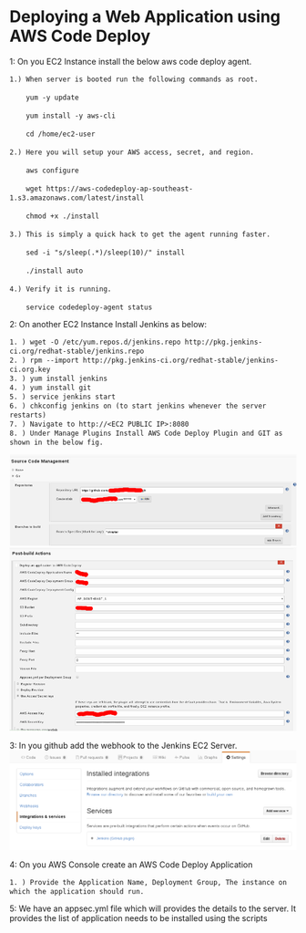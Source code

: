 # Deploying a Web Application using AWS Code Deploy

1: On you EC2 Instance install the below aws code deploy agent.

    1.) When server is booted run the following commands as root.

        yum -y update

        yum install -y aws-cli

        cd /home/ec2-user

    2.) Here you will setup your AWS access, secret, and region.

        aws configure

        wget https://aws-codedeploy-ap-southeast-1.s3.amazonaws.com/latest/install

        chmod +x ./install

    3.) This is simply a quick hack to get the agent running faster.

        sed -i "s/sleep(.*)/sleep(10)/" install

        ./install auto

    4.) Verify it is running.

        service codedeploy-agent status
 
2: On another EC2 Instance Install Jenkins as below:
    
    1. ) wget -O /etc/yum.repos.d/jenkins.repo http://pkg.jenkins-ci.org/redhat-stable/jenkins.repo
    2. ) rpm --import http://pkg.jenkins-ci.org/redhat-stable/jenkins-ci.org.key
    3. ) yum install jenkins
    4. ) yum install git
    5. ) service jenkins start
    6. ) chkconfig jenkins on (to start jenkins whenever the server restarts)
    7. ) Navigate to http://<EC2 PUBLIC IP>:8080
    8. ) Under Manage Plugins Install AWS Code Deploy Plugin and GIT as shown in the below fig.
   ![Upload_Pic](https://github.com/maheshshekhar/deploy/blob/master/git.png)
   ![Upload_Pic](https://github.com/maheshshekhar/deploy/blob/master/awscd.png)
  
3: In you github add the webhook to the Jenkins EC2 Server.
   ![Upload_Pic](https://github.com/maheshshekhar/deploy/blob/master/github.png)
 
4: On you AWS Console create an AWS Code Deploy Application
   
    1. ) Provide the Application Name, Deployment Group, The instance on which the application should run.

5: We have an appsec.yml file which will provides the details to the server. It provides the list of application needs to be installed using the scripts

